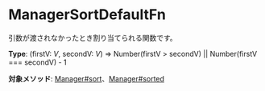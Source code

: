 # ManagerSortDefaultFn
引数が渡されなかったとき割り当てられる関数です。  
  
**Type**: (firstV: *V*, secondV: *V*) => Number(firstV > secondV) || Number(firstV === secondV) - 1
  
**対象メソッド**: [Manager#sort](https://github.com/Mametaro-discord/DataManager/blob/docs/Manager/methods/sort.md)、[Manager#sorted](https://github.com/Mametaro-discord/DataManager/blob/docs/Manager/methods/sorted.md)